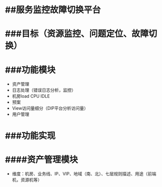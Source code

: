 ##服务监控故障切换平台
===

###目标（资源监控、问题定位、故障切换）
===

###功能模块
===
* 资产管理
* 日志处理（错误日志分析，监控）
* 机房load CPU IDLE
* 预案
* View访问量细分（DIP平台分析访问量）
* 用户管理

###功能实现
===

####资产管理模块
===
* 维度：机房、业务线、IP、VIP、地域（南、北）、七层规则描述、用途（前端机，资源机等）

